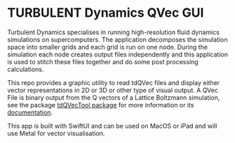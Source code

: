 # TURBULENT Dynamics QVec GUI


Turbulent Dynamics specialises in running high-resolution fluid dynamics simulations on supercomputers. The application decomposes the simulation space into smaller grids and each grid is run on one node. During the simulation each node creates output files independently and this application is used to stitch these files together and do some post processing calculations.

This repo provides a graphic utility to read tdQVec files and display either vector representations in 2D or 3D or other type of visual output.  A QVec File is binary output from the Q vectors of a Lattice Boltzmann simulation, see the package [tdQVecTool package](https://github.com/TurbulentDynamics/tdQVecTool) for more information or its [documentation](https://turbulentdynamics.github.io/tdQVecTool/).

This app is built with SwiftUI and can be used on MacOS or iPad and will use Metal for vector visualisation.




